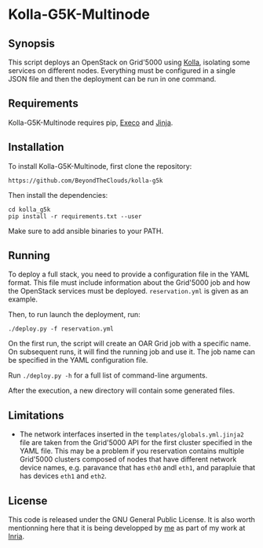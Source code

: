 # Kolla-G5K-Multinode
## Synopsis
This script deploys an OpenStack on Grid'5000 using [Kolla](https://wiki.openstack.org/wiki/Kolla),
isolating some services on different nodes. Everything must be configured in a single JSON file
and then the deployment can be run in one command.

## Requirements
Kolla-G5K-Multinode requires pip, [Execo](http://execo.gforge.inria.fr/) and [Jinja](http://jinja.pocoo.org/).

## Installation
To install Kolla-G5K-Multinode, first clone the repository:
```
https://github.com/BeyondTheClouds/kolla-g5k
```

Then install the dependencies:
```
cd kolla_g5k
pip install -r requirements.txt --user
```

Make sure to add ansible binaries to your PATH.

## Running
To deploy a full stack, you need to provide a configuration file in the YAML format. This
file must include information about the Grid'5000 job and how the OpenStack services must
be deployed. `reservation.yml` is given as an example.

Then, to run launch the deployment, run:
```
./deploy.py -f reservation.yml
```

On the first run, the script will create an OAR Grid job with a specific name. On subsequent
runs, it will find the running job and use it. The job name can be specified in the YAML
configuration file.

Run `./deploy.py -h` for a full list of command-line arguments.

After the execution, a new directory will contain some generated files.


## Limitations

* The network interfaces inserted in the `templates/globals.yml.jinja2` file are taken from the
Grid'5000 API for the first cluster specified in the YAML file.
This may be a problem if you reservation contains multiple Grid'5000 clusters composed of nodes that
have different network device names, e.g. paravance that has `eth0` andl `eth1`, and parapluie that
has devices `eth1` and `eth2`.

## License
This code is released under the GNU General Public License. It is also worth
mentionning here that it is being developped by [me](http://www.anthony-simonet.fr)
as part of my work at [Inria](http://www.inria.fr).
